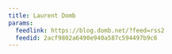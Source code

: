 ```yaml
---
title: Laurent Domb
params:
  feedlink: https://blog.domb.net/?feed=rss2
  feedid: 2acf9802a6490e940a587c594497b9c6
---
```

